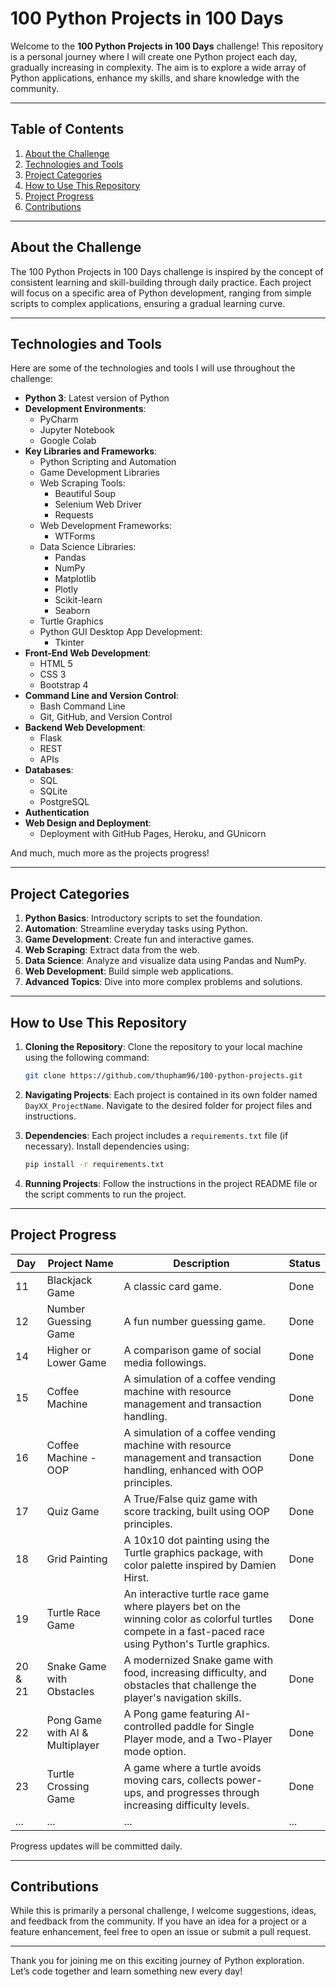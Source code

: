 # 100 Python Projects in 100 Days

Welcome to the **100 Python Projects in 100 Days** challenge! This repository is a personal journey where I will create one Python project each day, gradually increasing in complexity. The aim is to explore a wide array of Python applications, enhance my skills, and share knowledge with the community. 

---

## Table of Contents

1. [About the Challenge](#about-the-challenge)
2. [Technologies and Tools](#technologies-and-tools)
3. [Project Categories](#project-categories)
4. [How to Use This Repository](#how-to-use-this-repository)
5. [Project Progress](#project-progress)
6. [Contributions](#contributions)

---

## About the Challenge

The 100 Python Projects in 100 Days challenge is inspired by the concept of consistent learning and skill-building through daily practice. Each project will focus on a specific area of Python development, ranging from simple scripts to complex applications, ensuring a gradual learning curve.

---

## Technologies and Tools

Here are some of the technologies and tools I will use throughout the challenge:

- **Python 3**: Latest version of Python
- **Development Environments**: 
  - PyCharm
  - Jupyter Notebook
  - Google Colab
- **Key Libraries and Frameworks**:
  - Python Scripting and Automation
  - Game Development Libraries
  - Web Scraping Tools:
    - Beautiful Soup
    - Selenium Web Driver
    - Requests
  - Web Development Frameworks:
    - WTForms
  - Data Science Libraries:
    - Pandas
    - NumPy
    - Matplotlib
    - Plotly
    - Scikit-learn
    - Seaborn
  - Turtle Graphics
  - Python GUI Desktop App Development:
    - Tkinter
- **Front-End Web Development**:
  - HTML 5
  - CSS 3
  - Bootstrap 4
- **Command Line and Version Control**:
  - Bash Command Line
  - Git, GitHub, and Version Control
- **Backend Web Development**:
  - Flask
  - REST
  - APIs
- **Databases**:
  - SQL
  - SQLite
  - PostgreSQL
- **Authentication**
- **Web Design and Deployment**:
  - Deployment with GitHub Pages, Heroku, and GUnicorn

And much, much more as the projects progress!

---

## Project Categories

1. **Python Basics**: Introductory scripts to set the foundation.
2. **Automation**: Streamline everyday tasks using Python.
3. **Game Development**: Create fun and interactive games.
4. **Web Scraping**: Extract data from the web.
5. **Data Science**: Analyze and visualize data using Pandas and NumPy.
6. **Web Development**: Build simple web applications.
7. **Advanced Topics**: Dive into more complex problems and solutions.

---

## How to Use This Repository

1. **Cloning the Repository**: Clone the repository to your local machine using the following command:
   ```bash
   git clone https://github.com/thupham96/100-python-projects.git
   ```

2. **Navigating Projects**: Each project is contained in its own folder named `DayXX_ProjectName`. Navigate to the desired folder for project files and instructions.

3. **Dependencies**: Each project includes a `requirements.txt` file (if necessary). Install dependencies using:
   ```bash
   pip install -r requirements.txt
   ```

4. **Running Projects**: Follow the instructions in the project README file or the script comments to run the project.

---

## Project Progress

| Day | Project Name             | Description                                                                                | Status |
|-----|--------------------------|--------------------------------------------------------------------------------------------|--------|
| 11  | Blackjack Game           | A classic card game.                                                                       | Done   |
| 12  | Number Guessing Game     | A fun number guessing game.                                                                | Done   |
| 14  | Higher or Lower Game     | A comparison game of social media followings.                                              | Done   |
| 15  | Coffee Machine           | A simulation of a coffee vending machine with resource management and transaction handling.| Done   |
| 16  | Coffee Machine - OOP     | A simulation of a coffee vending machine with resource management and transaction handling, enhanced with OOP principles. | Done   |
| 17  | Quiz Game                | A True/False quiz game with score tracking, built using OOP principles.                    | Done   |
| 18  | Grid Painting            | A 10x10 dot painting using the Turtle graphics package, with color palette inspired by Damien Hirst.| Done   |
| 19  | Turtle Race Game         | An interactive turtle race game where players bet on the winning color as colorful turtles compete in a fast-paced race using Python's Turtle graphics.| Done   |
| 20 & 21  | Snake Game with Obstacles| A modernized Snake game with food, increasing difficulty, and obstacles that challenge the player's navigation skills.| Done   |
| 22  | Pong Game with AI & Multiplayer| A Pong game featuring AI-controlled paddle for Single Player mode, and a Two-Player mode option.| Done   |
| 23  | Turtle Crossing Game           | A game where a turtle avoids moving cars, collects power-ups, and progresses through increasing difficulty levels. | Done   |
| ... | ...                      | ...                                                                                        | ...    |

Progress updates will be committed daily.

---

## Contributions

While this is primarily a personal challenge, I welcome suggestions, ideas, and feedback from the community. If you have an idea for a project or a feature enhancement, feel free to open an issue or submit a pull request.

---

Thank you for joining me on this exciting journey of Python exploration. Let’s code together and learn something new every day!

